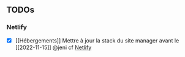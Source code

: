 ## TODOs

### Netlify
- [x] [[Hébergements]] Mettre à jour la stack du site manager avant le [[2022-11-15]]  @jeni cf [Netlify](https://app.netlify.com/teams/sowellapp-com/overview?_ga=2.242973378.179968116.1662044460-577681949.1662044460) 




